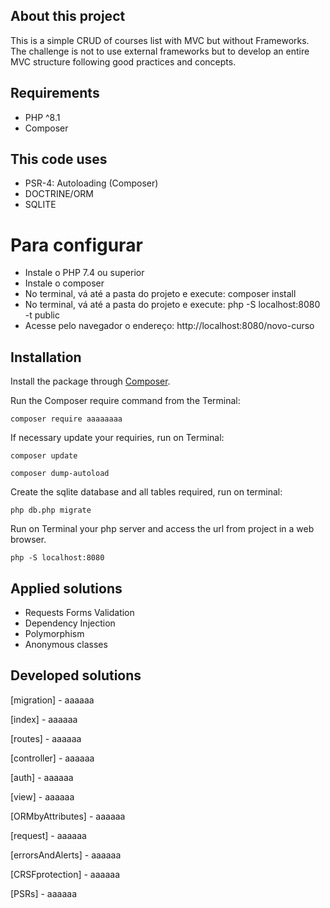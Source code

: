## About this project

This is a simple CRUD of courses list with MVC but without Frameworks.
The challenge is not to use external frameworks but to develop an entire MVC structure following good practices and concepts.

## Requirements

- PHP ^8.1
- Composer

## This code uses
- PSR-4: Autoloading (Composer)
- DOCTRINE/ORM
- SQLITE

# Para configurar #
- Instale o PHP 7.4 ou superior
- Instale o composer
- No terminal, vá até a pasta do projeto e execute: composer install
- No terminal, vá até a pasta do projeto e execute: php -S localhost:8080 -t public
- Acesse pelo navegador o endereço: http://localhost:8080/novo-curso

## Installation

Install the package through [Composer](http://getcomposer.org/). 

Run the Composer require command from the Terminal:

    composer require aaaaaaaa

If necessary update your requiries, run on Terminal:

    composer update

    composer dump-autoload

Create the sqlite database and all tables required, run on terminal:

    php db.php migrate

Run on Terminal your php server and access the url from project in a web browser.

    php -S localhost:8080
    
## Applied solutions

- Requests Forms Validation
- Dependency Injection
- Polymorphism
- Anonymous classes

## Developed solutions

[migration] - aaaaaa

[index] - aaaaaa

[routes] - aaaaaa

[controller] - aaaaaa

[auth] - aaaaaa

[view] - aaaaaa

[ORMbyAttributes] - aaaaaa

[request] - aaaaaa

[errorsAndAlerts] - aaaaaa

[CRSFprotection] - aaaaaa

[PSRs] - aaaaaa

